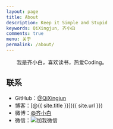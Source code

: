 ```yaml
---
layout: page
title: About
description: Keep it Simple and Stupid
keywords: QiXingjun, 齐小白
comments: true
menu: 关于
permalink: /about/
---
```


　　我是齐小白，喜欢读书，热爱Coding。

## 联系

* GitHub：[@QiXingjun](https://github.com/QiXingjun)
* 博客：[@{{ site.title }}]({{ site.url }})
* 微博：[@齐小白](http://weibo.com/henry2to2)
* 微信：![加我微信](http://qixingjun.tech/images/%E6%88%91%E7%9A%84%E5%BE%AE%E4%BF%A1.jpg)




